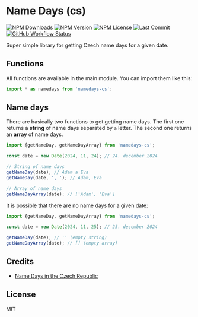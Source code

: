 # Name Days (cs)

[![NPM Downloads](https://img.shields.io/npm/dm/namedays-cs?style=for-the-badge)](https://www.npmjs.com/package/namedays-cs)
[![NPM Version](https://img.shields.io/npm/v/namedays-cs?style=for-the-badge)](https://www.npmjs.com/package/namedays-cs)
[![NPM License](https://img.shields.io/npm/l/namedays-cs?style=for-the-badge)](https://github.com/OzzyCzech/namedays-cs/blob/main/LICENSE)
[![Last Commit](https://img.shields.io/github/last-commit/OzzyCzech/namedays-cs?style=for-the-badge)](https://github.com/OzzyCzech/namedays-cs/commits/main)
[![GitHub Workflow Status](https://img.shields.io/github/actions/workflow/status/OzzyCzech/namedays-cs/main.yml?style=for-the-badge)](https://github.com/OzzyCzech/namedays-cs/actions)

Super simple library for getting Czech name days for a given date.

## Functions

All functions are available in the main module. You can import them like this:

```javascript
import * as namedays from 'namedays-cs';
```

## Name days

There are basically two functions to get getting name days.
The first one returns a **string** of name days separated by
`a` letter. The second one returns an **array** of name days.

```javascript
import {getNameDay, getNameDayArray} from 'namedays-cs';

const date = new Date(2024, 11, 24); // 24. december 2024

// String of name days
getNameDay(date); // Adam a Eva
getNameDay(date, ', '); // Adam, Eva

// Array of name days
getNameDayArray(date); // ['Adam', 'Eva']
```

It is possible that there are no name days for a given date:

```javascript
import {getNameDay, getNameDayArray} from 'namedays-cs';

const date = new Date(2024, 11, 25); // 25. december 2024

getNameDay(date); // '' (empty string)
getNameDayArray(date); // [] (empty array)
```

## Credits

- [Name Days in the Czech Republic](https://en.wikipedia.org/wiki/Name_days_in_the_Czech_Republic)

## License

MIT